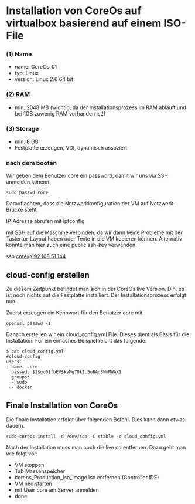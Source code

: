 # Installation von CoreOs auf virtualbox basierend auf einem ISO-File
### (1) Name 
- name: CoreOs_01
- typ: Linux
- version: Linux 2.6 64 bit

### (2) RAM
- min. 2048 MB (wichtig, da der Installationsprozess im RAM abläuft und bei 1GB zuwenig RAM vorhanden ist!)

### (3) Storage
- min. 8 GB
- Festplatte erzeugen, VDI, dynamisch assoziert

### nach dem booten
Wir geben dem Benutzer core ein password, damit wir uns via SSH anmelden könenn.
```
sudo passwd core 
```

Darauf achten, dass die Netzwerkkonfiguration der VM auf Netzwerk-Brücke steht.

IP-Adresse abrufen mit ipfconfig

mit SSH auf die Maschine verbinden, da wir dann keine Probleme mit der Tastertur-Layout haben oder Texte in die VM kopieren können. Alternativ könnte man hier auch eine public ssh-key verwenden.

ssh core@192.168.51.144

## cloud-config erstellen
Zu diesem Zeitpunkt befindet man sich in der CoreOs live Version. D.h. es ist noch nichts auf die Festplatte installiert. Der Installationsprozess erfolgt nun.

Zuerst erzeugen ein Kennwort für den Benutzer core mit 
```
openssl passwd -1
```
Danach erstellen wir ein cloud_config.yml File. Dieses dient als Basis für die Installation. Für ein einfaches Beispiel reicht das folgende:

```
$ cat cloud_config.yml
#cloud-config
users:
- name: core
  passwd: $1$uu01fbEV$kvMg70kI.5uBAd8WmMWAX1
  groups:
  - sudo
  - docker
```


## Finale Installation von CoreOs
Die finale Installation erfolgt über folgenden Befehl. Dies kann dann etwas dauern.
```
sudo coreos-install -d /dev/sda -C stable -c cloud_config.yml 
```

Nach der Installation muss man noch die live cd entfernen. Dazu geht man wie folgt vor:

- VM stoppen
- Tab Massenspeicher
- coreos_Production_iso_image.iso entfernen (Controller IDE)
- VM neu starten 
- mit User core am Server anmelden
- done 

